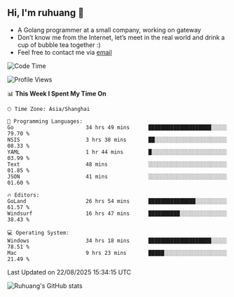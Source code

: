 ## Hi, I'm ruhuang 👋

- A Golang programmer at a small company, working on gateway
- Don’t know me from the Internet, let’s meet in the real world and drink a cup of bubble tea together :)
- Feel free to contact me via [email](mailto:ruhuang2001@gmail.com)
<!--START_SECTION:waka-->
![Code Time](http://img.shields.io/badge/Code%20Time-820%20hrs%206%20mins-blue)

![Profile Views](http://img.shields.io/badge/Profile%20Views-0-blue)

📊 **This Week I Spent My Time On** 

```text
🕑︎ Time Zone: Asia/Shanghai

💬 Programming Languages: 
Go                       34 hrs 49 mins      ████████████████████░░░░░   79.70 % 
NSIS                     3 hrs 38 mins       ██░░░░░░░░░░░░░░░░░░░░░░░   08.33 % 
YAML                     1 hr 44 mins        █░░░░░░░░░░░░░░░░░░░░░░░░   03.99 % 
Text                     48 mins             ░░░░░░░░░░░░░░░░░░░░░░░░░   01.85 % 
JSON                     41 mins             ░░░░░░░░░░░░░░░░░░░░░░░░░   01.60 % 

🔥 Editors: 
GoLand                   26 hrs 54 mins      ███████████████░░░░░░░░░░   61.57 % 
Windsurf                 16 hrs 47 mins      ██████████░░░░░░░░░░░░░░░   38.43 % 

💻 Operating System: 
Windows                  34 hrs 18 mins      ████████████████████░░░░░   78.51 % 
Mac                      9 hrs 23 mins       █████░░░░░░░░░░░░░░░░░░░░   21.49 % 
```


 Last Updated on 22/08/2025 15:34:15 UTC
<!--END_SECTION:waka-->

![Ruhuang's GitHub stats](https://github-readme-stats.vercel.app/api?username=ruhuang2001&count_private=true&hide_title=true&show_icons=true&theme=vue)

